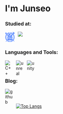 
# I'm Junseo


### Studied at:
[<img align="left" width="32" style="padding-right:10px;" src="./img/snu_svg.png">](https://en.snu.ac.kr/)
[<img align="left" width="32" width="32" style="padding-right:10px;" src="https://cdn.simpleicons.org/42/black"/>](https://42.fr/en/homepage/)

<br />
<br />

### Languages and Tools:

<img align="left" alt="C++" width="26px" src="https://cdn.simpleicons.org/cplusplus" style="padding-right:10px;" />
<img align="left" alt="unreal" width="26px" src="https://cdn.simpleicons.org/UnrealEngine/black/white" style="padding-right:10px;" />
<img align="left" alt="unity" width="26px" src="https://cdn.simpleicons.org/unity/black" style="padding-right:10px;" />

<br />
<br />

### Blog:
[<img align="left" alt="github" width="26px" src="https://cdn.simpleicons.org/github/black/white" style="padding-right:10px;" />](https://jukim2.github.io)

<br />
<br />

  [![Top Langs](https://github-readme-stats.vercel.app/api/top-langs/?username=Jukim2&layout=donut&theme=flag-india#gh-light-mode-only)](https://github.com/anuraghazra/github-readme-stats#gh-light-mode-only)

</details>





